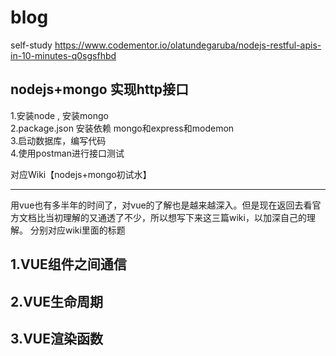 # blog
self-study 
https://www.codementor.io/olatundegaruba/nodejs-restful-apis-in-10-minutes-q0sgsfhbd

## nodejs+mongo 实现http接口

1.安装node , 安装mongo<br/>
2.package.json 安装依赖 mongo和express和modemon<br/>
3.启动数据库，编写代码<br/>
4.使用postman进行接口测试<br/>

对应Wiki【nodejs+mongo初试水】

------------------------------------------------------------------------------------------------------------------------------------------

用vue也有多半年的时间了，对vue的了解也是越来越深入。但是现在返回去看官方文档比当初理解的又通透了不少，所以想写下来这三篇wiki，以加深自己的理解。
分别对应wiki里面的标题
## 1.VUE组件之间通信

## 2.VUE生命周期

## 3.VUE渲染函数
